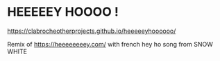 # HEEEEEY HOOOO !

https://clabrocheotherprojects.github.io/heeeeeyhoooooo/

Remix of https://heeeeeeeey.com/ with french hey ho song from SNOW WHITE

